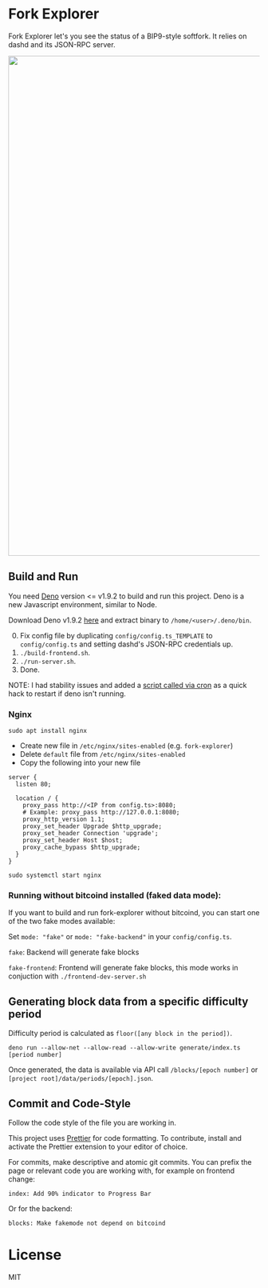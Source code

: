 # Fork Explorer

Fork Explorer let's you see the status of a BIP9-style softfork. It relies on dashd and its JSON-RPC server.

<img width="1000" src="fork-explorer-screenshot.png" />

## Build and Run

You need [Deno](https://deno.land) version <= v1.9.2 to build and run this project. Deno is a new
Javascript environment, similar to Node.

Download Deno v1.9.2
[here](https://github.com/denoland/deno/releases/tag/v1.9.2) and extract binary
to `/home/<user>/.deno/bin`.

0. Fix config file by duplicating `config/config.ts_TEMPLATE` to `config/config.ts` and setting
   dashd's JSON-RPC credentials up.
1. `./build-frontend.sh`.
2. `./run-server.sh`.
3. Done.

NOTE: I had stability issues and added a [script called via cron](deno-check.sh) as a quick hack
to restart if deno isn't running.

### Nginx

`sudo apt install nginx`

* Create new file in `/etc/nginx/sites-enabled` (e.g. `fork-explorer`)
* Delete `default` file from `/etc/nginx/sites-enabled`
* Copy the following into your new file

```text
server {
  listen 80;

  location / {
    proxy_pass http://<IP from config.ts>:8080;
    # Example: proxy_pass http://127.0.0.1:8080;
    proxy_http_version 1.1;
    proxy_set_header Upgrade $http_upgrade;
    proxy_set_header Connection 'upgrade';
    proxy_set_header Host $host;
    proxy_cache_bypass $http_upgrade;
  }
}
```

`sudo systemctl start nginx`

### Running without bitcoind installed (faked data mode):

If you want to build and run fork-explorer without bitcoind, you can start one of the two
fake modes available:

Set `mode: "fake"` or `mode: "fake-backend"` in your `config/config.ts`.

`fake`: Backend will generate fake blocks

`fake-frontend`: Frontend will generate fake blocks, this mode works in conjuction with `./frontend-dev-server.sh`

## Generating block data from a specific difficulty period

Difficulty period is calculated as `floor([any block in the period])`.

`deno run --allow-net --allow-read --allow-write generate/index.ts [period number]`

Once generated, the data is available via API call `/blocks/[epoch number]` or `[project root]/data/periods/[epoch].json`.

## Commit and Code-Style

Follow the code style of the file you are working in.

This project uses [Prettier](https://prettier.io/) for code formatting.
To contribute, install and activate the Prettier extension to your editor of choice.

For commits, make descriptive and atomic git commits.
You can prefix the page or relevant code you are working with, for example on frontend change:

```
index: Add 90% indicator to Progress Bar
```

Or for the backend:

```
blocks: Make fakemode not depend on bitcoind
```

# License

MIT

